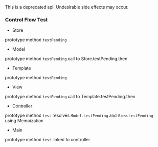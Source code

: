 This is a deprecated api. Undesirable side effects may occur.


### Control Flow Test

- Store

prototype method `testPending`

- Model

prototype method `testPending` call to Store.testPending.then

- Template

prototype method `testPending`

- View

prototype method `testPending` call to Template.testPending.then

- Controller

prototype method `test` resolves `Model.testPending` and `View.testPending` using Memoization 


- Main

prototype method `test` linked to controller
